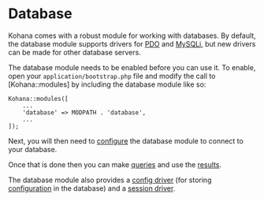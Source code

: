 # Database 

Kohana comes with a robust module for working with databases. By default, the database module supports drivers for [PDO](http://php.net/pdo) and [MySQLi](http://php.net/mysqli), but new drivers can be made for other database servers.

The database module needs to be enabled before you can use it. To enable, open your `application/bootstrap.php` file and modify the call to [Kohana::modules] by including the database module like so:

    Kohana::modules([
        ...
        'database' => MODPATH . 'database',
        ...
    ]);

Next, you will then need to [configure](config) the database module to connect to your database.

Once that is done then you can make [queries](query) and use the [results](results).

The database module also provides a [config driver](../../guide-api/Config_Database) (for storing [configuration](../kohana/files/config) in the database) and a [session driver](../../guide-api/Session_Database).
